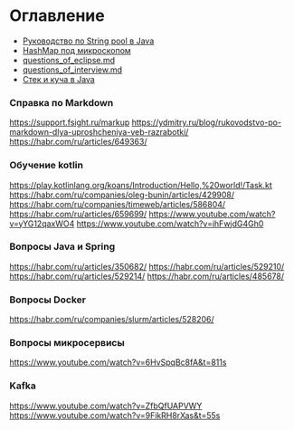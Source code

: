 # Оглавление
<!-- TOC -->

* [Руководство по String pool в Java](assets/guide/string_pool_in_java.md)
* [HashMap под микроскопом](assets/guide/hash_map.md)
* [questions_of_eclipse.md](assets/guide/questions_of_eclipse.md)
* [questions_of_interview.md](assets/guide/questions_of_interview.md)
* [Стек и куча в Java](assets/guide/stack_and_heap_in_java.md)

<!-- TOC -->

[comment]: <> (Your comment text)



### Справка по Markdown
https://support.fsight.ru/markup
https://ydmitry.ru/blog/rukovodstvo-po-markdown-dlya-uproshcheniya-veb-razrabotki/
https://habr.com/ru/articles/649363/



### Обучение kotlin
https://play.kotlinlang.org/koans/Introduction/Hello,%20world!/Task.kt
https://habr.com/ru/companies/oleg-bunin/articles/429908/
https://habr.com/ru/companies/timeweb/articles/586804/
https://habr.com/ru/articles/659699/
https://www.youtube.com/watch?v=yYG12qaxWO4
https://www.youtube.com/watch?v=ihFwjdG4Gh0


### Вопросы Java и Spring
https://habr.com/ru/articles/350682/
https://habr.com/ru/articles/529210/
https://habr.com/ru/articles/529214/
https://habr.com/ru/articles/485678/

### Вопросы Docker
https://habr.com/ru/companies/slurm/articles/528206/


### Вопросы микросервисы
https://www.youtube.com/watch?v=6HvSpqBc8fA&t=811s


### Kafka
https://www.youtube.com/watch?v=ZfbQfUAPVWY
https://www.youtube.com/watch?v=9FikRH8rXas&t=55s